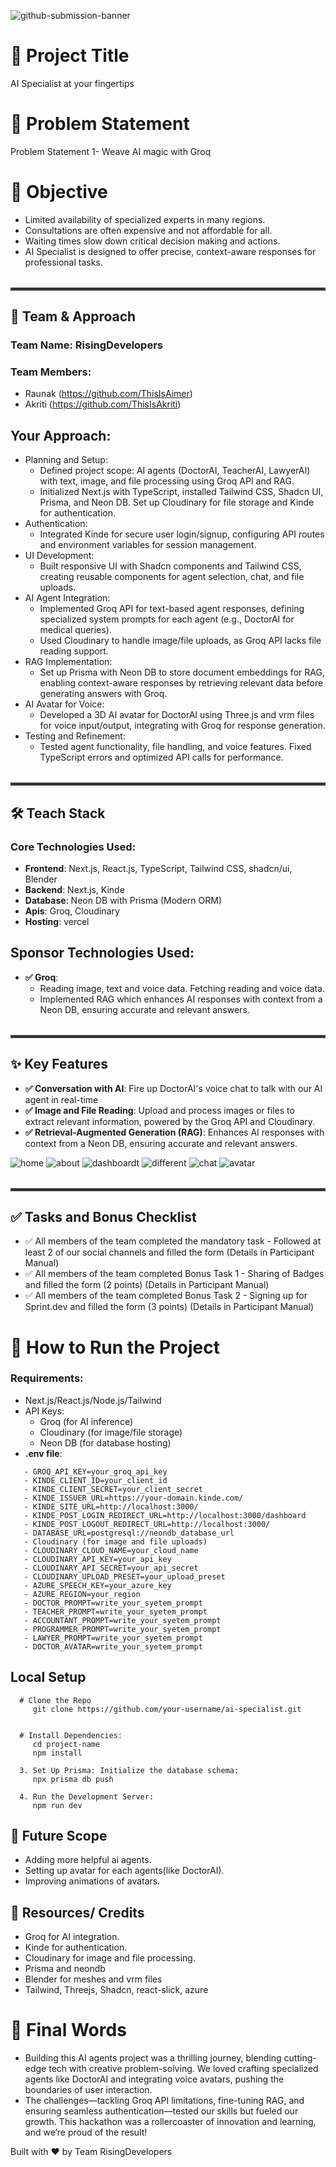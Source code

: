 ![github-submission-banner](https://github.com/user-attachments/assets/a1493b84-e4e2-456e-a791-ce35ee2bcf2f)

# 🚀 Project Title
AI Specialist at your fingertips

# 📌 Problem Statement
Problem Statement 1- Weave AI magic with Groq

# 🎯 Objective
- Limited availability of specialized experts in many regions.
- Consultations are often expensive and not affordable for all.
- Waiting times slow down critical decision making and actions.
- AI Specialist is designed to offer precise, context-aware responses for professional tasks.

<hr style="border:2px solid #3d444d; margin-top: 2rem;">

## 🧠 Team & Approach
### Team Name: RisingDevelopers
### Team Members: 
- Raunak (https://github.com/ThisIsAimer)
- Akriti (https://github.com/ThisIsAkriti)

## Your Approach:
- Planning and Setup:
   - Defined project scope: AI agents (DoctorAI, TeacherAI, LawyerAI) with text, image, and file processing using Groq API and RAG.
   - Initialized Next.js with TypeScript, installed Tailwind CSS, Shadcn UI, Prisma, and Neon DB. Set up Cloudinary for file storage and Kinde for authentication.
- Authentication:
   - Integrated Kinde for secure user login/signup, configuring API routes and environment variables for session management.
- UI Development:
   - Built responsive UI with Shadcn components and Tailwind CSS, creating reusable components for agent selection, chat, and file uploads.
- AI Agent Integration:
   - Implemented Groq API for text-based agent responses, defining specialized system prompts for each agent (e.g., DoctorAI for medical queries).
   - Used Cloudinary to handle image/file uploads, as Groq API lacks file reading support.
- RAG Implementation:
   - Set up Prisma with Neon DB to store document embeddings for RAG, enabling context-aware responses by retrieving relevant data before generating answers with Groq.
- AI Avatar for Voice:
   - Developed a 3D AI avatar for DoctorAI using Three.js and vrm files for voice input/output, integrating with Groq for response generation.
- Testing and Refinement:
   - Tested agent functionality, file handling, and voice features. Fixed TypeScript errors and optimized API calls for performance.

<hr style="border:2px solid #3d444d ; margin-top: 2rem;">

## 🛠️ Teach Stack
### Core Technologies Used:
- **Frontend**: Next.js, React.js, TypeScript, Tailwind CSS, shadcn/ui, Blender 
- **Backend**: Next.js, Kinde
- **Database**: Neon DB with Prisma (Modern ORM)
- **Apis**: Groq, Cloudinary
- **Hosting**: vercel

## Sponsor Technologies Used:
- **✅ Groq**: 
   - Reading image, text and voice data. Fetching reading and voice data.  
   - Implemented RAG which enhances AI responses with context from a Neon DB, ensuring accurate and relevant answers.

<hr style="border:2px solid #3d444d; margin-top: 2rem;">

## ✨ Key Features
- **✅ Conversation with AI**: Fire up DoctorAI's voice chat to talk with our AI agent in real-time
- **✅ Image and File Reading**: Upload and process images or files to extract relevant information, powered by the Groq API and Cloudinary.
- **✅ Retrieval-Augmented Generation (RAG)**: Enhances AI responses with context from a Neon DB, ensuring accurate and relevant answers.

![home](readmeImg/ai-sp1.png)
![about](readmeImg/ai-sp2.png)
![dashboardt](readmeImg/ai-sp3.png)
![different](readmeImg/ai-sp4.png)
![chat](readmeImg/ai-sp5.png)
![avatar](readmeImg/ai-sp7.png)

<hr style="border:2px solid #3d444d; margin-top: 2rem;">

## ✅ Tasks and Bonus Checklist
- ✅ All members of the team completed the mandatory task - Followed at least 2 of our social channels and filled the form (Details in Participant Manual)
- ✅ All members of the team completed Bonus Task 1 - Sharing of Badges and filled the form (2 points) (Details in Participant Manual)
- ✅ All members of the team completed Bonus Task 2 - Signing up for Sprint.dev and filled the form (3 points) (Details in Participant Manual)

# 🧪 How to Run the Project
### Requirements:
- Next.js/React.js/Node.js/Tailwind
- API Keys:
   -  Groq (for AI inference)
   - Cloudinary (for image/file storage)
   - Neon DB (for database hosting)
- **.env file**:
```
   - GROQ_API_KEY=your_groq_api_key
   - KINDE_CLIENT_ID=your_client_id
   - KINDE_CLIENT_SECRET=your_client_secret
   - KINDE_ISSUER_URL=https://your-domain.kinde.com/
   - KINDE_SITE_URL=http://localhost:3000/
   - KINDE_POST_LOGIN_REDIRECT_URL=http://localhost:3000/dashboard
   - KINDE_POST_LOGOUT_REDIRECT_URL=http://localhost:3000/
   - DATABASE_URL=postgresql://neondb_database_url
   - Cloudinary (for image and file uploads)
   - CLOUDINARY_CLOUD_NAME=your_cloud_name
   - CLOUDINARY_API_KEY=your_api_key
   - CLOUDINARY_API_SECRET=your_api_secret
   - CLOUDINARY_UPLOAD_PRESET=your_upload_preset
   - AZURE_SPEECH_KEY=your_azure_key
   - AZURE_REGION=your_region
   - DOCTOR_PROMPT=write_your_syetem_prompt
   - TEACHER_PROMPT=write_your_syetem_prompt
   - ACCOUNTANT_PROMPT=write_your_syetem_prompt
   - PROGRAMMER_PROMPT=write_your_syetem_prompt
   - LAWYER_PROMPT=write_your_syetem_prompt
   - DOCTOR_AVATAR=write_your_syetem_prompt 
```

## Local Setup
      # Clone the Repo
         git clone https://github.com/your-username/ai-specialist.git
     

      # Install Dependencies:
         cd project-name
         npm install
        
      3. Set Up Prisma: Initialize the database schema:
         npx prisma db push
         
      4. Run the Development Server:
         npm run dev

## 🧬  Future Scope
- Adding more helpful ai agents.
- Setting up avatar for each agents(like DoctorAI).
- Improving animations of avatars.

## 📎 Resources/ Credits
- Groq for AI integration.
- Kinde for authentication.
- Cloudinary for image and file processing.
- Prisma and neondb
- Blender for meshes and vrm files
- Tailwind, Threejs, Shadcn, react-slick, azure

# 🏁 Final Words
   - Building this AI agents project was a thrilling journey, blending cutting-edge tech with creative problem-solving. We loved crafting specialized agents like DoctorAI and integrating voice avatars, pushing the boundaries of user interaction. 
   - The challenges—tackling Groq API limitations, fine-tuning RAG, and ensuring seamless authentication—tested our skills but fueled our growth. This hackathon was a rollercoaster of innovation and learning, and we’re proud of the result!

Built with ❤️ by Team RisingDevelopers